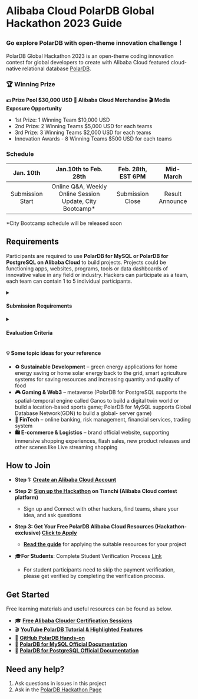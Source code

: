 # Alibaba Cloud PolarDB Global Hackathon 2023 Guide
### Go explore PolarDB with open-theme innovation challenge！ 


PolarDB Global Hackathon 2023 is an open-theme coding innovation contest for global developers to create with Alibaba Cloud featured cloud-native relational database [PolarDB](https://www.alibabacloud.com/product/polardb).

### 🏆 Winning Prize 
**💵 Prize Pool $30,000 USD    🎁 Alibaba Cloud Merchandise    🎬 Media Exposure Opportunity**
- 1st Prize: 1 Winning Team $10,000 USD
- 2nd Prize: 2 Winning Teams $5,000 USD for each teams
- 3rd Prize: 3 Winning Teams $2,000 USD for each teams
- Innovation Awards - 8 Winning Teams $500 USD for each teams



### Schedule
| Jan. 10th | Jan.10th to Feb. 28th | Feb. 28th, EST 6PM | Mid-March |
| :-----------------: | :-----------------: | :-------------------: | :------------: | 
|Submission Start| Online Q&A, Weekly Online Session Update, City Bootcamp*  | Submission Close | Result Announce|

 *City Bootcamp schedule will be released soon 

## Requirements


Participants are required to use **PolarDB for MySQL or PolarDB for PostgreSQL on Alibaba Cloud** to build projects. Projects could be functioning apps, websites, programs, tools or data dashboards of innovative value in any field or industry. Hackers can participate as a team, each team can contain 1 to 5 individual participants. 

<details>
  <summary><h4>Submission Requirements</head></summary>
  
- **PPT is required** for sharing your project idea and design, explain how you use PolarDB in your project and present a demo of your project. Please check the PolarDB Global Hackathon template slides for the submission requirement in detail.
- **Presentation video is optional but highly recommended** to help judges to have better understand about your project
- **Zip file containing your sample application and source code is highly recommended**. Please also provide the README for judges to run the application
</details>
<details>
  <summary><h4>Evaluation Criteria</head></summary>
  
- ***Technical Implementation(40%)***
    - How well the application was designed and executed by the developer and how well PolarDB was executed in the submission
    - **Using PolarDB advanced features is highly recommended**
- ***Commercial or Social Value(30%)***
    - The submission is commercially viable, or has social value; the project plan is complete and has clear goals. The project is innovative, distinct from well-developed industry themes and solutions, and outperforms existing products. 
    - The value and innovation of the project are clearly described & demonstrated in submissions.
- ***Innovation and Creativity(20%)***
    - The originality and creativity of the project.
- ***Usage of Alibaba Cloud Products(10%)***
    - One or multiple Alibaba Cloud products are consumed by your account(s) and used in your solution, including for training models or building your working demo.
</details>

#### 💡 Some topic ideas for your reference
- **♻️ Sustainable Development** – green energy applications for home energy saving or home solar energy back to the grid, smart agriculture systems for saving resources and increasing quantity and quality of food
- **🎮 Gaming & Web3** – metaverse (PolarDB for PostgreSQL supports the spatial-temporal engine called Ganos to build a digital twin world or build a location-based sports game; PolarDB for MySQL supports Global Database Network(GDN) to build a global- server game)
- **🏦 FinTech** – online banking, risk management, financial services, trading system
- **🛍 E-commerce & Logistics** – brand official website, supporting immersive shopping experiences, flash sales, new product releases and other scenes like Live streaming shopping



## How to Join
- **Step 1: [Create an Alibaba Cloud Account](https://account.alibabacloud.com/register/intl_register.htm)**
- **Step 2: [Sign up the Hackathon](https://tianchi.alibabacloud.com/competition/entrance/532047/information) on Tianchi (Alibaba Cloud contest platform)**
  - Sign up and Connect with other hackers, find teams, share your idea, and ask questions
- **Step 3: Get Your Free PolarDB Alibaba Cloud Resources (Hackathon-exclusive) [Click to Apply](https://page-intl.aliyun.com/form/act862887044/index.htm)**
  - **[Read the guide](https://www.alibabacloud.com/blog/how-to-claim-free-resources-for-polardb-hackathon_599631)** for applying the suitable resources for your project



- 🎓**For Students**: Complete Student Verification Process [Link](https://www.alibabacloud.com/campaign/education)
  -  For student participants need to skip the payment verification, please get verified by completing the verification process. 

## Get Started
Free learning materials and useful resources can be found as below. 
- 🎓  **[Free Alibaba Clouder Certification Sessions](https://edu.alibabacloud.com/certification/clouder-apsaradb-polardb?spm=a3c0i.24664738.7065039440.28.7e797c05AaTLqc)** 
- 🎬  **[YouTube PolarDB Tutorial & Highlighted Features](https://www.youtube.com/@AlibabaDatabase/featured)**
- 🌟  **[GitHub PolarDB Hands-on](https://github.com/ApsaraDB/PolarDB-Hands-On)**
- 📖  **[PolarDB for MySQL Official Documentation](https://www.alibabacloud.com/help/en/polardb-for-mysql/latest/quick-start)**
- 📖  **[PolarDB for PostgreSQL Official Documentation](https://www.alibabacloud.com/help/en/polardb-for-postgresql/latest/getting-started)** 


## Need any help?
1. Ask questions in issues in this project
2. Ask in the [PolarDB Hackathon Page](https://tianchi.aliyun.com/competition/entrance/532047/forum)




